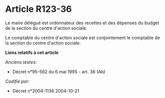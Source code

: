 # Article R123-36

Le maire délégué est ordonnateur des recettes et des dépenses du budget de la section du centre d'action sociale.

Le comptable du centre d'action sociale est conjointement le comptable de la section du centre d'action sociale.

**Liens relatifs à cet article**

_Anciens textes_:

  - Décret n°95-562 du 6 mai 1995 - art. 36 (Ab)

_Codifié par_:

  - Décret n°2004-1136 2004-10-21
